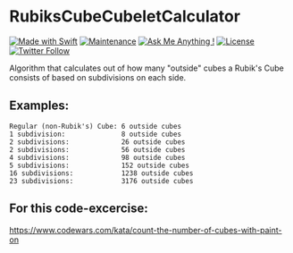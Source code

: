 # RubiksCubeCubeletCalculator

[![Made with Swift](https://img.shields.io/badge/Made_with-Swift-fa7343.svg?logo=swift&style=popout)](https://www.apple.com/swift/) [![Maintenance](https://img.shields.io/badge/Maintained%3F-no-red.svg)](https://github.com/matthiaszarzecki/RubiksCubeCubeletCalculator/graphs/commit-activity) [![Ask Me Anything !](https://img.shields.io/badge/Ask%20me-anything-1abc9c.svg)](http://www.matthiaszarzecki.com) [![License](https://img.shields.io/badge/License-CC-blue.svg)](https://en.wikipedia.org/wiki/Creative_Commons_license) [![Twitter Follow](https://img.shields.io/twitter/follow/matthias_code.svg?style=social&label=Follow)](https://twitter.com/matthias_code)

Algorithm that calculates out of how many "outside" cubes a Rubik's Cube consists of based on subdivisions on each side.

## Examples:

```
Regular (non-Rubik's) Cube: 6 outside cubes
1 subdivision:              8 outside cubes
2 subdivisions:             26 outside cubes
2 subdivisions:             56 outside cubes
4 subdivisions:             98 outside cubes
5 subdivisions:             152 outside cubes
16 subdivisions:            1238 outside cubes
23 subdivisions:            3176 outside cubes
```

## For this code-excercise:
https://www.codewars.com/kata/count-the-number-of-cubes-with-paint-on
